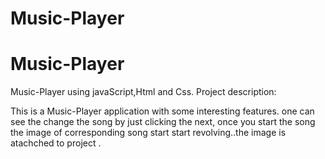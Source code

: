 # Music-Player
# Music-Player
 Music-Player using javaScript,Html and Css. Project description:

This is a Music-Player application with some interesting features. one can see the change the song by just clicking the next, once you start the song the image of corresponding song start start revolving..the image is atachched to project  .

